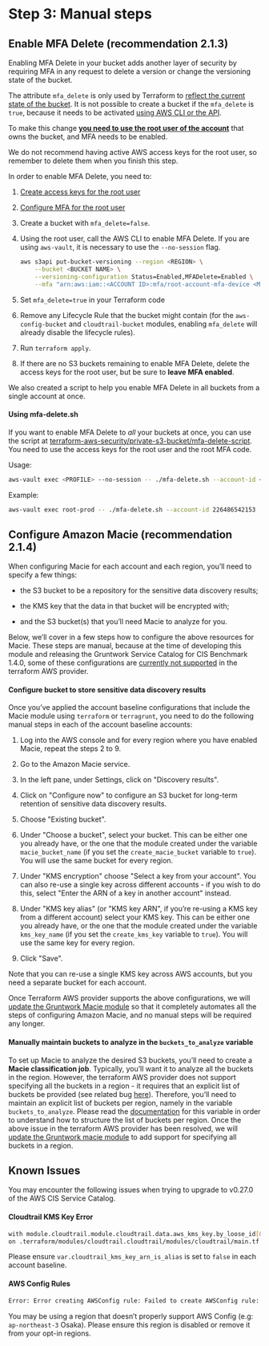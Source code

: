 # Step 3: Manual steps

## Enable MFA Delete (recommendation 2.1.3)

Enabling MFA Delete in your bucket adds another layer of security by requiring MFA in any request to delete a version or change the versioning state of the bucket.

The attribute `mfa_delete` is only used by Terraform to [reflect the current state of the bucket](https://registry.terraform.io/providers/hashicorp/aws/latest/docs/resources/s3_bucket#mfa_delete). It is not possible to create a bucket if the `mfa_delete` is `true`, because it needs to be activated [using AWS CLI or the API](https://docs.aws.amazon.com/AmazonS3/latest/userguide/MultiFactorAuthenticationDelete.html).

To make this change [**you need to use the root user of the account**](https://docs.aws.amazon.com/general/latest/gr/root-vs-iam.html#aws_tasks-that-require-root) that owns the bucket, and MFA needs to be enabled.

We do not recommend having active AWS access keys for the root user, so remember to delete them when you finish this step.

In order to enable MFA Delete, you need to:

1.  [Create access keys for the root user](https://docs.aws.amazon.com/IAM/latest/UserGuide/id_root-user.html#id_root-user_manage_add-key)

2.  [Configure MFA for the root user](https://docs.aws.amazon.com/IAM/latest/UserGuide/id_root-user.html#id_root-user_manage_mfa)

3.  Create a bucket with `mfa_delete=false`.

4.  Using the root user, call the AWS CLI to enable MFA Delete. If you are using `aws-vault`, it is necessary to use the `--no-session` flag.

    ```bash
    aws s3api put-bucket-versioning --region <REGION> \
        --bucket <BUCKET NAME> \
        --versioning-configuration Status=Enabled,MFADelete=Enabled \
        --mfa "arn:aws:iam::<ACCOUNT ID>:mfa/root-account-mfa-device <MFA CODE>"
    ```

5.  Set `mfa_delete=true` in your Terraform code

6.  Remove any Lifecycle Rule that the bucket might contain (for the `aws-config-bucket` and `cloudtrail-bucket` modules, enabling `mfa_delete` will already disable the lifecycle rules).

7.  Run `terraform apply`.

8.  If there are no S3 buckets remaining to enable MFA Delete, delete the access keys for the root user, but be sure to **leave MFA enabled**.

We also created a script to help you enable MFA Delete in all buckets from a single account at once.

#### Using mfa-delete.sh

If you want to enable MFA Delete to _all_ your buckets at once, you can use the script at [terraform-aws-security/private-s3-bucket/mfa-delete-script](https://github.com/gruntwork-io/terraform-aws-security/tree/master/modules/private-s3-bucket). You need to use the access keys for the root user and the root MFA code.

Usage:

```bash
aws-vault exec <PROFILE> --no-session -- ./mfa-delete.sh --account-id <ACCOUNT ID>
```

Example:

```bash
aws-vault exec root-prod -- ./mfa-delete.sh --account-id 226486542153
```

## Configure Amazon Macie (recommendation 2.1.4)

When configuring Macie for each account and each region, you’ll need to specify a few things:

- the S3 bucket to be a repository for the sensitive data discovery results;

- the KMS key that the data in that bucket will be encrypted with;

- and the S3 bucket(s) that you’ll need Macie to analyze for you.

Below, we’ll cover in a few steps how to configure the above resources for Macie. These steps are manual, because at the time of developing this module and releasing the Gruntwork Service Catalog for CIS Benchmark 1.4.0, some of these configurations are [currently not supported](https://github.com/hashicorp/terraform-provider-aws/issues/19856) in the terraform AWS provider.

#### Configure bucket to store sensitive data discovery results

Once you’ve applied the account baseline configurations that include the Macie module using `terraform` or `terragrunt`, you need to do the following manual steps in each of the account baseline accounts:

1.  Log into the AWS console and for every region where you have enabled Macie, repeat the steps 2 to 9.

2.  Go to the Amazon Macie service.

3.  In the left pane, under Settings, click on "Discovery results".

4.  Click on "Configure now" to configure an S3 bucket for long-term retention of sensitive data discovery results.

5.  Choose "Existing bucket".

6.  Under "Choose a bucket", select your bucket. This can be either one you already have, or the one that the module created under the variable `macie_bucket_name` (if you set the `create_macie_bucket` variable to `true`). You will use the same bucket for every region.

7.  Under "KMS encryption" choose "Select a key from your account". You can also re-use a single key across different accounts - if you wish to do this, select "Enter the ARN of a key in another account" instead.

8.  Under "KMS key alias" (or "KMS key ARN", if you’re re-using a KMS key from a different account) select your KMS key. This can be either one you already have, or the one that the module created under the variable `kms_key_name` (if you set the `create_kms_key` variable to `true`). You will use the same key for every region.

9.  Click "Save".

Note that you can re-use a single KMS key across AWS accounts, but you need a separate bucket for each account.

Once Terraform AWS provider supports the above configurations, we will
[update the Gruntwork Macie module](https://github.com/gruntwork-io/terraform-aws-cis-service-catalog/issues/205)
so that it completely automates all the steps of configuring Amazon Macie, and no manual steps will be required any longer.

#### Manually maintain buckets to analyze in the `buckets_to_analyze` variable

To set up Macie to analyze the desired S3 buckets, you’ll need to create a **Macie classification job**. Typically, you’ll want it to analyze all the buckets in the region. However, the terraform AWS provider does not support specifying all the buckets in a region - it requires that an explicit list of buckets be provided (see related bug
[here](https://github.com/hashicorp/terraform-provider-aws/issues/20044)). Therefore, you’ll need to maintain an
explicit list of buckets per region, namely in the variable `buckets_to_analyze`. Please read the
[documentation](https://github.com/gruntwork-io/terraform-aws-cis-service-catalog/blob/master/modules/security/macie/variables.tf#L21-L30)
for this variable in order to understand how to structure the list of buckets per region. Once the above issue in the
terraform AWS provider has been resolved, we will
[update the Gruntwork macie module](https://github.com/gruntwork-io/terraform-aws-cis-service-catalog/issues/204)
to add support for specifying all buckets in a region.

## Known Issues

You may encounter the following issues when trying to upgrade to v0.27.0 of the AWS CIS Service Catalog.

#### Cloudtrail KMS Key Error

```bash
with module.cloudtrail.module.cloudtrail.data.aws_kms_key.by_loose_id[0],
on .terraform/modules/cloudtrail.cloudtrail/modules/cloudtrail/main.tf line 40, in data "aws_kms_key" "by_loose_id":
```

Please ensure `var.cloudtrail_kms_key_arn_is_alias` is set to `false` in each account baseline.

#### AWS Config Rules

```bash
Error: Error creating AWSConfig rule: Failed to create AWSConfig rule: InvalidParameterValueException: The sourceIdentifier VPC_SG_OPEN_ONLY_TO_AUTHORIZED_PORTS is invalid. Please refer to the documentation for a list of valid sourceIdentifiers that can be used when AWS is the Owner.
```

You may be using a region that doesn’t properly support AWS Config (e.g: `ap-northeast-3` Osaka). Please ensure this region is disabled or remove it from your opt-in regions.



<!-- ##DOCS-SOURCER-START
{"sourcePlugin":"Service Catalog Reference","hash":"6e31928f431d0560f9d847a5e4994eba"}
##DOCS-SOURCER-END -->
